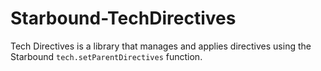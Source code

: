 # Starbound-TechDirectives
Tech Directives is a library that manages and applies directives using the Starbound `tech.setParentDirectives` function.
